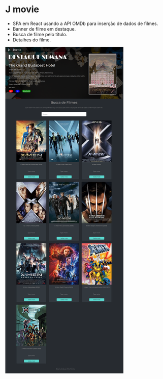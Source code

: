 # J movie

 * SPA em React usando a API OMDb para inserção de dados de filmes.
 * Banner de filme em destaque.
 * Busca de filme pelo título.
 * Detalhes do filme.
 
 ![alt text](https://github.com/alinelee12/spa-movie-react/blob/master/src/Jmovie.png)

